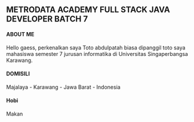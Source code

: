 ## METRODATA ACADEMY FULL STACK JAVA DEVELOPER BATCH 7

#### ABOUT ME

Hello gaess, perkenalkan saya Toto abdulpatah biasa dipanggil toto saya mahasiswa semester 7 jurusan informatika di Universitas Singaperbangsa Karawang.

#### DOMISILI

Majalaya - Karawang - Jawa Barat - Indonesia

#### Hobi

Makan
